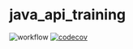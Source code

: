 # java_api_training
![workflow](https://github.com/Mael35/java_api_trainer/actions/workflows/build.yml/badge.svg)
[![codecov](https://codecov.io/gh/Mael35/java_api_trainer/branch/main/graph/badge.svg?token=9M9C4Z3HbF)](https://codecov.io/gh/Mael35/java_api_trainer)
